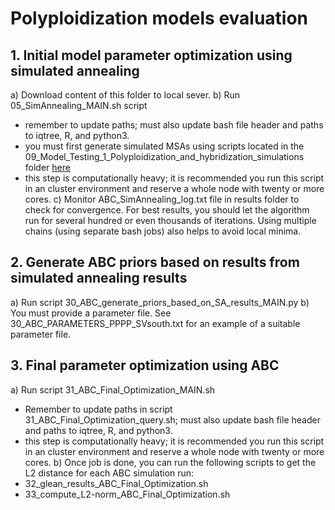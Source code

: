 # Polyploidization models evaluation


## 1. Initial model parameter optimization using simulated annealing

a) Download content of this folder to local sever.
b) Run 05_SimAnnealing_MAIN.sh script 
- remember to update paths; must also update bash file header and paths to iqtree, R, and python3.
- you must first generate simulated MSAs using scripts located in the 09_Model_Testing_1_Polyploidization_and_hybridization_simulations folder [here]([https://github.com/LLN273/PolyAncestor/blob/main/01s_polarizeTETRA.py](https://github.com/LLN273/Complex-Polyploids/tree/main/09_Model_Testing_1_Polyploidization_and_hybridization_simulations))
- this step is computationally heavy; it is recommended you run this script in an cluster environment and reserve a whole node with twenty or more cores.
c) Monitor ABC_SimAnnealing_log.txt file in results folder to check for convergence. For best results, you should let the algorithm run for several hundred or even thousands of iterations. Using multiple chains (using separate bash jobs) also helps to avoid local minima.

## 2. Generate ABC priors based on results from simulated annealing results

a) Run script 30_ABC_generate_priors_based_on_SA_results_MAIN.py
b) You must provide a parameter file. See 30_ABC_PARAMETERS_PPPP_SVsouth.txt for an example of a suitable parameter file.

## 3. Final parameter optimization using ABC
a) Run script 31_ABC_Final_Optimization_MAIN.sh
- Remember to update paths in script 31_ABC_Final_Optimization_query.sh; must also update bash file header and paths to iqtree, R, and python3.
- this step is computationally heavy; it is recommended you run this script in an cluster environment and reserve a whole node with twenty or more cores.
b) Once job is done, you can run the following scripts to get the L2 distance for each ABC simulation run:
- 32_glean_results_ABC_Final_Optimization.sh
- 33_compute_L2-norm_ABC_Final_Optimization.sh


